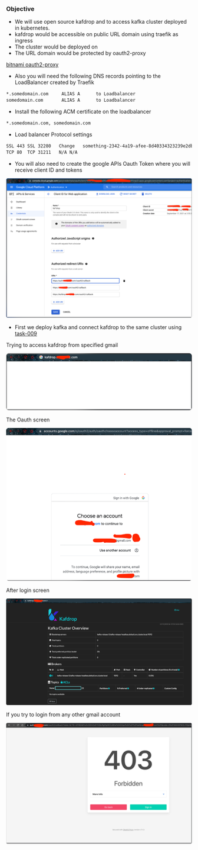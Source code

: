 ### Objective

- We will use open source kafdrop and to access kafka cluster deployed in kubernetes.
- kafdrop would be accessible on public URL domain using traefik as ingress
- The cluster would be deployed on 
- The URL domain would be protected by oauth2-proxy



[bitnami oauth2-proxy](https://github.com/bitnami/charts/tree/master/bitnami/oauth2-proxy/#installing-the-chart)

- Also you will need the following DNS records pointing to the LoadBalancer created by Traefik
```bash
*.somedomain.com     ALIAS A      to Loadbalancer
somedomain.com       ALIAS A      to Loadbalancer
```

- Install the following ACM certificate on the loadbalancer
```bash
*.somedomain.com, somedomain.com
```

- Load balancer Protocol settings

```bash
SSL	443	SSL	32280	Change	 something-2342-4a19-afee-8d40334323239e2db45c (ACM) Change
TCP	80	TCP	31211	N/A	N/A
```

- You will also need to create the google APIs Oauth Token where you will receive client ID and tokens

![](.images/google-apis.png)



- First we deploy kafka and connect kafdrop to the same cluster using [task-009](../task-009-kafdrop)

Trying to access kafdrop from specified gmail

![](.images/kafdrop-url-screen.png)

The Oauth screen

![](.images/oauth-screen.png)

After login screen

![](.images/afterlogin.png)

If you try to login from any other gmail account

![](.images/forbidding.png)